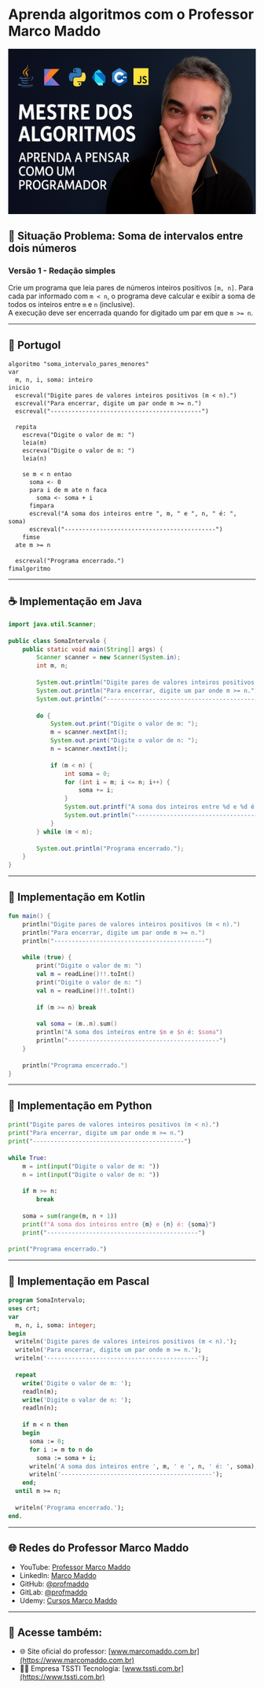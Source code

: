 # Aprenda algoritmos com o Professor Marco Maddo
![Mestre dos Algoritmos](https://raw.githubusercontent.com/profmaddo/algoritmos-resolvidos-java-kotlin-python-pascal/main/images/mestre-dos-algoritmos-02.jpeg)
## 🧠 Situação Problema: Soma de intervalos entre dois números

### Versão 1 - Redação simples
Crie um programa que leia pares de números inteiros positivos `[m, n]`. Para cada par informado com `m < n`, o programa deve calcular e exibir a soma de todos os inteiros entre `m` e `n` (inclusive).  
A execução deve ser encerrada quando for digitado um par em que `m >= n`.

---

## 💬 Portugol

```portugol
algoritmo "soma_intervalo_pares_menores"
var
  m, n, i, soma: inteiro
inicio
  escreval("Digite pares de valores inteiros positivos (m < n).")
  escreval("Para encerrar, digite um par onde m >= n.")
  escreval("-------------------------------------------")

  repita
    escreva("Digite o valor de m: ")
    leia(m)
    escreva("Digite o valor de n: ")
    leia(n)

    se m < n entao
      soma <- 0
      para i de m ate n faca
        soma <- soma + i
      fimpara
      escreval("A soma dos inteiros entre ", m, " e ", n, " é: ", soma)
      escreval("-------------------------------------------")
    fimse
  ate m >= n

  escreval("Programa encerrado.")
fimalgoritmo
```

---

## ☕ Implementação em Java

```java
import java.util.Scanner;

public class SomaIntervalo {
    public static void main(String[] args) {
        Scanner scanner = new Scanner(System.in);
        int m, n;

        System.out.println("Digite pares de valores inteiros positivos (m < n).");
        System.out.println("Para encerrar, digite um par onde m >= n.");
        System.out.println("-------------------------------------------");

        do {
            System.out.print("Digite o valor de m: ");
            m = scanner.nextInt();
            System.out.print("Digite o valor de n: ");
            n = scanner.nextInt();

            if (m < n) {
                int soma = 0;
                for (int i = m; i <= n; i++) {
                    soma += i;
                }
                System.out.printf("A soma dos inteiros entre %d e %d é: %d%n", m, n, soma);
                System.out.println("-------------------------------------------");
            }
        } while (m < n);

        System.out.println("Programa encerrado.");
    }
}
```

---

## 💙 Implementação em Kotlin

```kotlin
fun main() {
    println("Digite pares de valores inteiros positivos (m < n).")
    println("Para encerrar, digite um par onde m >= n.")
    println("-------------------------------------------")

    while (true) {
        print("Digite o valor de m: ")
        val m = readLine()!!.toInt()
        print("Digite o valor de n: ")
        val n = readLine()!!.toInt()

        if (m >= n) break

        val soma = (m..n).sum()
        println("A soma dos inteiros entre $m e $n é: $soma")
        println("-------------------------------------------")
    }

    println("Programa encerrado.")
}
```

---

## 🐍 Implementação em Python

```python
print("Digite pares de valores inteiros positivos (m < n).")
print("Para encerrar, digite um par onde m >= n.")
print("-------------------------------------------")

while True:
    m = int(input("Digite o valor de m: "))
    n = int(input("Digite o valor de n: "))

    if m >= n:
        break

    soma = sum(range(m, n + 1))
    print(f"A soma dos inteiros entre {m} e {n} é: {soma}")
    print("-------------------------------------------")

print("Programa encerrado.")
```

---

## 🧙 Implementação em Pascal

```pascal
program SomaIntervalo;
uses crt;
var
  m, n, i, soma: integer;
begin
  writeln('Digite pares de valores inteiros positivos (m < n).');
  writeln('Para encerrar, digite um par onde m >= n.');
  writeln('-------------------------------------------');

  repeat
    write('Digite o valor de m: ');
    readln(m);
    write('Digite o valor de n: ');
    readln(n);

    if m < n then
    begin
      soma := 0;
      for i := m to n do
        soma := soma + i;
      writeln('A soma dos inteiros entre ', m, ' e ', n, ' é: ', soma);
      writeln('-------------------------------------------');
    end;
  until m >= n;

  writeln('Programa encerrado.');
end.
```

---

## 🌐 Redes do Professor Marco Maddo

- YouTube: [Professor Marco Maddo](https://www.youtube.com/@ProfessorMarcoMaddo)
- LinkedIn: [Marco Maddo](https://www.linkedin.com/in/marcomaddo/)
- GitHub: [@profmaddo](https://github.com/profmaddo)
- GitLab: [@profmaddo](https://gitlab.com/profmaddo)
- Udemy: [Cursos Marco Maddo](https://www.udemy.com/user/marcomaddo/)

---

## 🚀 Acesse também:

- 🌐 Site oficial do professor: [www.marcomaddo.com.br](https://www.marcomaddo.com.br)
- 🧑‍💼 Empresa TSSTI Tecnologia: [www.tssti.com.br](https://www.tssti.com.br)
